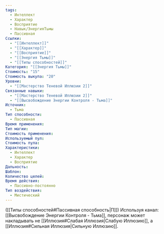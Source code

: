 ```yaml
---
tags:
  - Интеллект
  - Характер
  - Восприятие
  - Навык/ЭнергияТьмы
  - Пассивная
Ссылки:
  - "[[Интеллект]]"
  - "[[Характер]]"
  - "[[Восприятие]]"
  - "[[Энергия Тьмы]]"
  - "[[Типы способностей]]"
Категория: "[[Энергия Тьмы]]"
Стоимость: "15"
Стоимость выкупа: "20"
Уровни:
  - "[[Мастерство Теневой Иллюзии 2]]"
Связанные навыки:
  - "[[Мастерство Теневой Иллюзии 2]]"
  - "[[Высвобождение Энергии Контроля - Тьма]]"
Источник:
  - Тьма
Тип способности:
  - Пассивная
Время применения: 
Тип магии: 
Стоимость применения: 
Используемый пул: 
Стоимость пула: 
Характеристики:
  - Интеллект
  - Характер
  - Восприятие
Дальность: 
Шаблон: 
Количество целей: 
Время действия:
  - Пассивно-постоянно
Тип воздействия:
  - Мистический
---
```

([[Типы способностей#Пассивная способность|П]]) Используя канал: [[Высвобождение Энергии Контроля - Тьма]], персонаж может накладывать не [[Иллюзия#Слабая Иллюзия|Слабую Иллюзию]], а [[Иллюзия#Сильная Иллюзия|Сильную Иллюзию]]. 